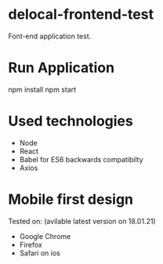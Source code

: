 # delocal-frontend-test
Font-end application test.

# Run Application
  npm install
  npm start

# Used technologies
 - Node
 - React
 - Babel for ES6 backwards compatibilty
 - Axios

# Mobile first design
Tested on:
(avilable latest version on 18.01.21)
 - Google Chrome 
 - Firefox
 - Safari on ios 
